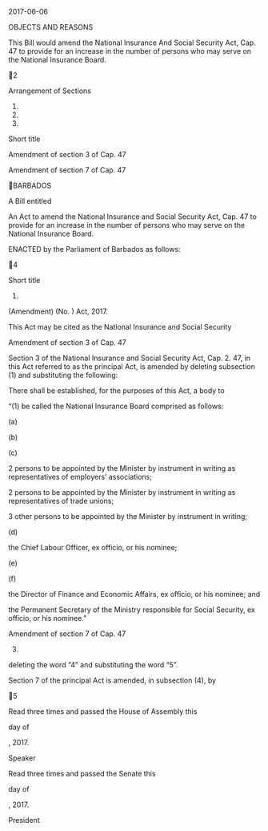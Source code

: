 2017-06-06

OBJECTS AND REASONS

This Bill would amend the National Insurance And Social Security Act, Cap.
47 to provide for an increase in the number of persons who may serve on the
National Insurance Board.

2

Arrangement of Sections

1.

2.

3.

Short title

Amendment of section 3 of Cap. 47

Amendment of section 7 of Cap. 47

BARBADOS

A Bill entitled

An Act to amend the National Insurance and Social Security Act, Cap. 47
to provide for an increase in the number of persons who may serve on the
National Insurance Board.

ENACTED by the Parliament of Barbados as follows:

4

Short title

1.
(Amendment) (No. ) Act, 2017.

This Act may be cited as the National Insurance and Social Security

Amendment of section 3 of Cap. 47

Section 3 of the National Insurance and Social Security Act, Cap.
2.
47, in this Act referred to as the principal Act, is amended by deleting subsection
(1) and substituting the following:

There shall be established, for the purposes of this Act, a body to

“(1)
be called the National Insurance Board comprised as follows:

(a)

(b)

(c)

2 persons to be appointed by the Minister by instrument in
writing as representatives of employers’ associations;

2 persons to be appointed by the Minister by instrument in
writing as representatives of trade unions;

3 other persons to be appointed by the Minister by instrument
in writing;

(d)

the Chief Labour Officer, ex officio, or his nominee;

(e)

(f)

the Director of Finance and Economic Affairs, ex officio, or
his nominee; and

the  Permanent  Secretary  of  the  Ministry  responsible  for
Social Security, ex officio, or his nominee.”

Amendment of section 7 of Cap. 47

3.
deleting the word “4” and substituting the word “5”.

Section  7  of  the  principal  Act  is  amended,  in  subsection  (4),  by

5

Read three times and passed the House of Assembly this

day of

, 2017.

Speaker

Read three times and passed the Senate this

day of

, 2017.

President

